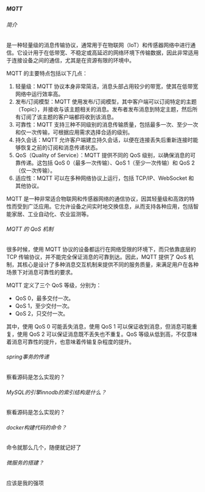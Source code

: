 ##### MQTT

###### 简介

是一种轻量级的消息传输协议，通常用于在物联网（IoT）和传感器网络中进行通信。它设计用于在低带宽、不稳定或高延迟的网络环境下传输数据，因此非常适用于连接设备之间的通信，尤其是在资源有限的环境中。

MQTT 的主要特点包括以下几点：

1. 轻量级：MQTT 协议本身非常简洁，消息头部占用较少的带宽，使其在低带宽网络中运行效率高。
2. 发布/订阅模型：MQTT 使用发布/订阅模型，其中客户端可以订阅特定的主题（Topic），并接收与该主题相关的消息。发布者发布消息到特定主题，然后所有订阅了该主题的客户端都将收到该消息。
3. 可靠性：MQTT 支持三种不同级别的消息传输质量，包括最多一次、至少一次和仅一次传输，可根据应用需求选择合适的级别。
4. 持久会话：MQTT 允许客户端建立持久会话，以便在连接丢失后重新连接时能够恢复之前的订阅和消息传递状态。
5. QoS（Quality of Service）：MQTT 提供不同的 QoS 级别，以确保消息的可靠传递。这包括 QoS 0（最多一次传输）、QoS 1（至少一次传输）和 QoS 2（仅一次传输）。
6. 适应性：MQTT 可以在多种网络协议上运行，包括 TCP/IP、WebSocket 和其他协议。

MQTT 是一种非常适合物联网和传感器网络的通信协议，因其轻量级和高效的特性而受到广泛应用。它允许设备之间实时地交换信息，从而支持各种应用，包括智能家居、工业自动化、农业监测等。

###### MQTT 的 QoS 机制

很多时候，使用 MQTT 协议的设备都运行在网络受限的环境下，而只依靠底层的 TCP 传输协议，并不能完全保证消息的可靠到达。因此，MQTT 提供了 QoS 机制，其核心是设计了多种消息交互机制来提供不同的服务质量，来满足用户在各种场景下对消息可靠性的要求。

MQTT 定义了三个 QoS 等级，分别为：

- QoS 0，最多交付一次。
- QoS 1，至少交付一次。
- QoS 2，只交付一次。

其中，使用 QoS 0 可能丢失消息，使用 QoS 1 可以保证收到消息，但消息可能重复，使用 QoS 2 可以保证消息既不丢失也不重复。QoS 等级从低到高，不仅意味着消息可靠性的提升，也意味着传输复杂程度的提升。



###### spring事务的传递

察看源码是怎么实现的？



###### MySQL的引擎innodb的索引结构是什么？

察看源码是怎么实现的？



###### docker构建代码的命令？

命令就那么几个，随便就记好了









###### 微服务的搭建？

应该是我的强项

























